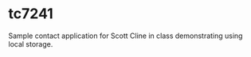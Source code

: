 tc7241
======

Sample contact application for Scott Cline in class demonstrating using local storage.
